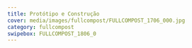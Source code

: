 ```yaml
---
title: Protótipo e Construção
cover: media/images/fullcompost/FULLCOMPOST_1706_000.jpg
category: fullcompost
swipebox: FULLCOMPOST_1806_0
---
```


